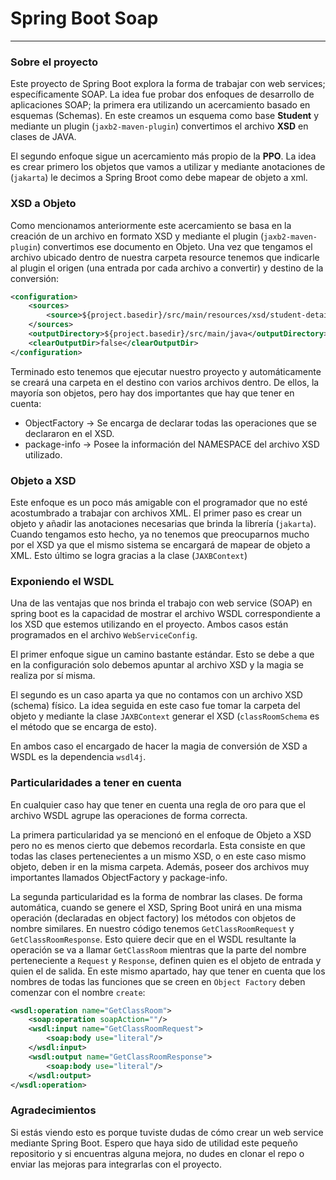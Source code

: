 # Spring Boot Soap

--------

### Sobre el proyecto


Este proyecto de Spring Boot explora la forma de trabajar con web services; específicamente SOAP. La idea fue probar dos enfoques de desarrollo de aplicaciones SOAP; la primera era utilizando un acercamiento basado en esquemas (Schemas). En este creamos un esquema como base **Student** y mediante un plugin (```jaxb2-maven-plugin```) convertimos el archivo **XSD** en clases de JAVA.

El segundo enfoque sigue un acercamiento más propio de la **PPO**. La idea es crear primero los objetos que vamos a utilizar y mediante anotaciones de (```jakarta```) le decimos a Spring Broot como debe mapear de objeto a xml.

### XSD a Objeto

Como mencionamos anteriormente este acercamiento se basa en la creación de un archivo en formato XSD y mediante el plugin
(```jaxb2-maven-plugin```) convertimos ese documento en Objeto. Una vez que tengamos el archivo ubicado dentro de nuestra carpeta resource
tenemos que indicarle al plugin el origen (una entrada por cada archivo a convertir) y destino de la conversión:

```xml
<configuration>
    <sources>
        <source>${project.basedir}/src/main/resources/xsd/student-details.xsd</source>
    </sources>
    <outputDirectory>${project.basedir}/src/main/java</outputDirectory>
    <clearOutputDir>false</clearOutputDir>
</configuration>
```

Terminado esto tenemos que ejecutar nuestro proyecto y automáticamente se creará una carpeta en el destino con varios archivos dentro. De ellos, la mayoría son objetos, pero hay dos importantes que hay que tener en cuenta:

- ObjectFactory -> Se encarga de declarar todas las operaciones que se declararon en el XSD.
- package-info -> Posee la información del NAMESPACE del archivo XSD utilizado.

### Objeto a XSD

Este enfoque es un poco más amigable con el programador que no esté acostumbrado a trabajar con archivos XML. El primer paso es crear un objeto y añadir las anotaciones necesarias que brinda
la librería (```jakarta```). Cuando tengamos esto hecho, ya no tenemos que preocuparnos mucho por el XSD ya que el mismo sistema se encargará de mapear de objeto a XML. Esto último se logra gracias a la clase (```JAXBContext```)

### Exponiendo el WSDL
Una de las ventajas que nos brinda el trabajo con web service (SOAP) en spring boot es la capacidad de mostrar el archivo WSDL correspondiente a los XSD que estemos utilizando en el proyecto. Ambos casos están programados en el archivo ```WebServiceConfig```.

El primer enfoque sigue un camino bastante estándar. Esto se debe a que en la configuración solo debemos apuntar al archivo XSD y la magia se realiza por sí misma.

El segundo es un caso aparta ya que no contamos con un archivo XSD (schema) físico. La idea seguida en este caso fue tomar la carpeta del objeto y mediante la clase ``JAXBContext`` generar el XSD (``classRoomSchema`` es el método que se encarga de esto).

En ambos caso el encargado de hacer la magia de conversión de XSD a WSDL es la dependencia ``wsdl4j``.

### Particularidades a tener en cuenta

En cualquier caso hay que tener en cuenta una regla de oro para que el archivo WSDL agrupe las operaciones de forma correcta.

La primera particularidad ya se mencionó en el enfoque de Objeto a XSD pero no es menos cierto que debemos recordarla. Esta consiste en que todas las clases pertenecientes a un mismo XSD, o en este caso mismo objeto, deben ir en la misma carpeta.
Además, poseer dos archivos muy importantes llamados ObjectFactory y package-info.

La segunda particularidad es la forma de nombrar las clases. De forma automática, cuando se genere el XSD, Spring Boot unirá en una misma operación (declaradas en object factory) los métodos con objetos de nombre similares. En nuestro código tenemos ``GetClassRoomRequest`` y ``GetClassRoomResponse``. Esto quiere decir que en el WSDL resultante la operación se va a llamar `GetClassRoom` mientras que la parte del nombre perteneciente a `Request` y `Response`, definen quien es el objeto de entrada y quien el de salida. En este mismo apartado, hay que tener en cuenta que los nombres de todas las funciones que se creen en `Object Factory` deben comenzar con el nombre `create`:

```XML
<wsdl:operation name="GetClassRoom">
    <soap:operation soapAction=""/>
    <wsdl:input name="GetClassRoomRequest">
        <soap:body use="literal"/>
    </wsdl:input>
    <wsdl:output name="GetClassRoomResponse">
        <soap:body use="literal"/>
    </wsdl:output>
</wsdl:operation>
```

### Agradecimientos

Si estás viendo esto es porque tuviste dudas de cómo crear un web service mediante Spring Boot. Espero que haya sido de utilidad este pequeño repositorio y si encuentras alguna mejora, no dudes en clonar el repo o enviar las mejoras para integrarlas con el proyecto.

